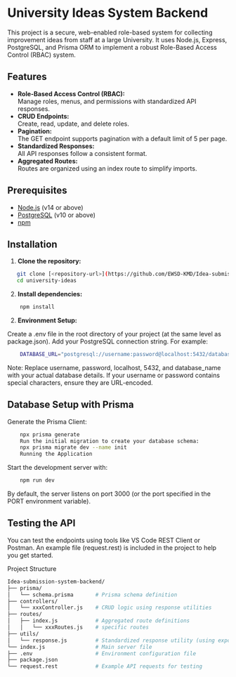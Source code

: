 # University Ideas System Backend

This project is a secure, web-enabled role-based system for collecting improvement ideas from staff at a large University. It uses Node.js, Express, PostgreSQL, and Prisma ORM to implement a robust Role-Based Access Control (RBAC) system.

## Features

- **Role-Based Access Control (RBAC):**  
  Manage roles, menus, and permissions with standardized API responses.
- **CRUD Endpoints:**  
  Create, read, update, and delete roles.
- **Pagination:**  
  The GET endpoint supports pagination with a default limit of 5 per page.
- **Standardized Responses:**  
  All API responses follow a consistent format.
- **Aggregated Routes:**  
  Routes are organized using an index route to simplify imports.

## Prerequisites

- [Node.js](https://nodejs.org/) (v14 or above)
- [PostgreSQL](https://www.postgresql.org/) (v10 or above)
- [npm](https://www.npmjs.com/)

## Installation

1. **Clone the repository:**

   
```bash
   git clone [<repository-url>](https://github.com/EWSD-KMD/Idea-submission-system-backend.git)
   cd university-ideas
```

2. **Install dependencies:**

```bash
    npm install
```

2. **Environment Setup:**

Create a .env  file in the root directory of your project (at the same level as package.json). Add your PostgreSQL connection string. For example:

```bash
    DATABASE_URL="postgresql://username:password@localhost:5432/database_name?schema=public"
```

Note:
Replace username, password, localhost, 5432, and database_name with your actual database details.
If your username or password contains special characters, ensure they are URL-encoded.


## Database Setup with Prisma

Generate the Prisma Client:
```bash
    npx prisma generate
    Run the initial migration to create your database schema:
    npx prisma migrate dev --name init
    Running the Application
```

Start the development server with:


```bash
    npm run dev
```
By default, the server listens on port 3000 (or the port specified in the PORT environment variable).

## Testing the API

You can test the endpoints using tools like VS Code REST Client or Postman. An example file (request.rest) is included in the project to help you get started.

Project Structure

```bash
Idea-submission-system-backend/
├── prisma/
│   └── schema.prisma       # Prisma schema definition
├── controllers/
│   └── xxxController.js    # CRUD logic using response utilities
├── routes/
│   ├── index.js            # Aggregated route definitions
│   │   └── xxxRoutes.js    # specific routes
├── utils/
│   └── response.js         # Standardized response utility (using exports.)
└── index.js                # Main server file
├── .env                    # Environment configuration file
├── package.json
└── request.rest            # Example API requests for testing
```
